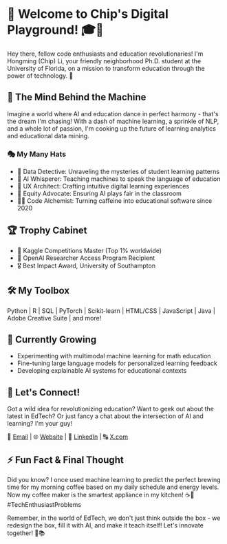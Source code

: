 # 🚀 Welcome to Chip's Digital Playground! 🎓🤖

Hey there, fellow code enthusiasts and education revolutionaries! I'm Hongming (Chip) Li, your friendly neighborhood Ph.D. student at the University of Florida, on a mission to transform education through the power of technology. 🌟

## 🧠 The Mind Behind the Machine

Imagine a world where AI and education dance in perfect harmony - that's the dream I'm chasing! With a dash of machine learning, a sprinkle of NLP, and a whole lot of passion, I'm cooking up the future of learning analytics and educational data mining.

### 🎭 My Many Hats

- 🔬 Data Detective: Unraveling the mysteries of student learning patterns
- 🤖 AI Whisperer: Teaching machines to speak the language of education
- 🎨 UX Architect: Crafting intuitive digital learning experiences
- 🌈 Equity Advocate: Ensuring AI plays fair in the classroom
- 🧙‍♂️ Code Alchemist: Turning caffeine into educational software since 2020

## 🏆 Trophy Cabinet

- 🥇 Kaggle Competitions Master (Top 1% worldwide)
- 🏅 OpenAI Researcher Access Program Recipient
- 🎖️ Best Impact Award, University of Southampton

## 🛠️ My Toolbox

Python | R | SQL | PyTorch | Scikit-learn | HTML/CSS | JavaScript | Java | Adobe Creative Suite | and more!

## 🌱 Currently Growing

- Experimenting with multimodal machine learning for math education
- Fine-tuning large language models for personalized learning feedback
- Developing explainable AI systems for educational contexts

## 🤝 Let's Connect!

Got a wild idea for revolutionizing education? Want to geek out about the latest in EdTech? Or just fancy a chat about the intersection of AI and learning? I'm your guy!

📧 <a href="mailto:hli3@ufl.edu" target="_blank">Email</a> | 🌐 <a href="https://www.hongmingli.com/" target="_blank" rel="noopener noreferrer">Website</a> | 💼 <a href="https://www.linkedin.com/in/chipli" target="_blank" rel="noopener noreferrer">LinkedIn</a> | 🔠 <a href="https://X.com/hichipli" target="_blank" rel="noopener noreferrer">X.com</a>

## ⚡ Fun Fact & Final Thought

Did you know? I once used machine learning to predict the perfect brewing time for my morning coffee based on my daily schedule and energy levels. Now my coffee maker is the smartest appliance in my kitchen! ☕🤖 #TechEnthusiastProblems

Remember, in the world of EdTech, we don't just think outside the box - we redesign the box, fill it with AI, and make it teach itself! Let's innovate together! 🚀📚

<!--
**hichipli/hichipli** is a ✨ _special_ ✨ repository because its `README.md` (this file) appears on your GitHub profile.

Here are some ideas to get you started:

- 🔭 I’m currently working on ...
- 🌱 I’m currently learning ...
- 👯 I’m looking to collaborate on ...
- 🤔 I’m looking for help with ...
- 💬 Ask me about ...
- 📫 How to reach me: ...
- 😄 Pronouns: ...
- ⚡ Fun fact: ...
-->
